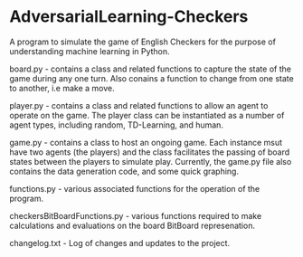 # AdversarialLearning-Checkers

A program to simulate the game of English Checkers for the purpose of understanding machine learning in Python.

board.py - contains a class and related functions to capture the state of the game during any one turn. Also conains a function to change from one state to another, i.e make a move.

player.py - contains a class and related functions to allow an agent to operate on the game. The player class can be instantiated as a number of agent types, including random, TD-Learning, and human.

game.py - contains a class to host an ongoing game. Each instance msut have two agents (the players) and the class facilitates the passing of board states between the players to simulate play. 
	Currently, the game.py file also contains the data generation code, and some quick graphing.

functions.py - various associated functions for the operation of the program.

checkersBitBoardFunctions.py - various functions required to make calculations and evaluations on the board BitBoard represenation.

changelog.txt - Log of changes and updates to the project. 
